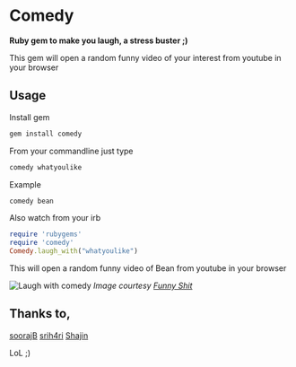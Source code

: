 Comedy
=======

**Ruby gem to make you laugh, a stress buster ;)**

This gem will open a random funny video of your interest from youtube in your browser

Usage
------
Install gem

```ruby
gem install comedy
```

From your commandline just type 
```ruby
comedy whatyoulike
```

Example
```ruby
comedy bean
```

Also watch from your irb
```ruby
require 'rubygems'
require 'comedy'
Comedy.laugh_with("whatyoulike")
```

This will open a random funny video of Bean from youtube in your browser

![Laugh with comedy ](http://i.imgur.com/BrGrF.jpg)
*Image courtesy [Funny Shit](https://www.facebook.com/kuyilcorp)* 

Thanks to,
----

[soorajB](https://github.com/soorajb)
[srih4ri](https://github.com/srih4ri)
[Shajin](https://github.com/codesavvy)


LoL ;)
 